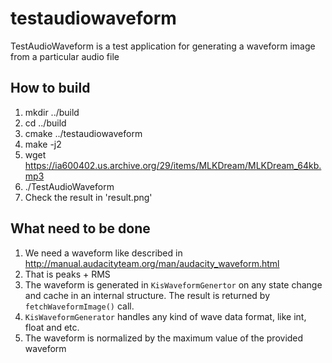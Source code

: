 # testaudiowaveform

TestAudioWaveform is a test application for generating a waveform image from a particular audio file

## How to build

1. mkdir ../build
2. cd ../build
3. cmake ../testaudiowaveform
4. make -j2
5. wget https://ia600402.us.archive.org/29/items/MLKDream/MLKDream_64kb.mp3
6. ./TestAudioWaveform
7. Check the result in 'result.png'

## What need to be done

1. We need a waveform like described in http://manual.audacityteam.org/man/audacity_waveform.html
2. That is peaks + RMS
3. The waveform is generated in `KisWaveformGenertor` on any state change and cache in an internal structure. The result is returned by `fetchWaveformImage()` call.
4. `KisWaveformGenerator` handles any kind of wave data format, like int, float and etc.
5. The waveform is normalized by the maximum value of the provided waveform

